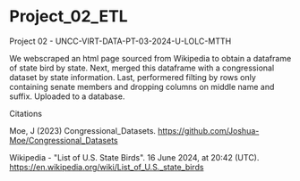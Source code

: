 # Project_02_ETL
Project 02 - UNCC-VIRT-DATA-PT-03-2024-U-LOLC-MTTH

We webscraped an html page sourced from Wikipedia to obtain a dataframe of state bird by state. Next, merged this dataframe with a congressional dataset by state information. Last, performered filting by rows only containing senate members and dropping columns on middle name and suffix. Uploaded to a database.

Citations

Moe, J (2023) Congressional_Datasets. https://github.com/Joshua-Moe/Congressional_Datasets

Wikipedia - "List of U.S. State Birds". 16 June 2024, at 20:42 (UTC). https://en.wikipedia.org/wiki/List_of_U.S._state_birds


